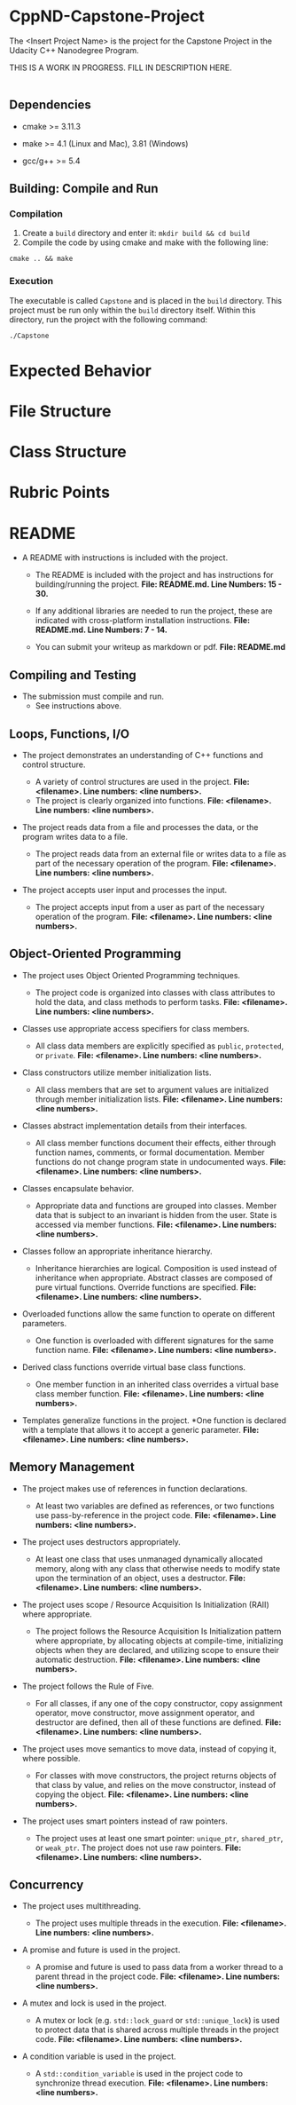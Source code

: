 # CppND-Capstone-Project

The &lt;Insert Project Name&gt; is the project for the Capstone Project in the Udacity C++ Nanodegree Program. <br />

THIS IS A WORK IN PROGRESS. FILL IN DESCRIPTION HERE.<br /><br />

## Dependencies

* cmake >= 3.11.3

* make >= 4.1 (Linux and Mac), 3.81 (Windows)

* gcc/g++ >= 5.4

## Building: Compile and Run

### Compilation

1. Create a `build` directory and enter it: `mkdir build && cd build`
2. Compile the code by using cmake and make with the following line:
```
cmake .. && make
```
### Execution

The executable is called `Capstone` and is placed in the `build` directory. This project must be run only within the `build` directory itself. Within this directory, run the project with the following command:

```
./Capstone
```

# Expected Behavior



# File Structure



# Class Structure



# Rubric Points





# README
* A README with instructions is included with the project.
	* The README is included with the project and has instructions for building/running the project. <strong>File: README.md. Line Numbers: 15 - 30.</strong>
	* If any additional libraries are needed to run the project, these are indicated with cross-platform installation instructions. <strong>File: README.md. Line Numbers: 7 - 14.</strong>

	* You can submit your writeup as markdown or pdf. <strong>File: README.md</strong>
	
## Compiling and Testing
* The submission must compile and run.
	* See instructions above.

## Loops, Functions, I/O
* The project demonstrates an understanding of C++ functions and control structure.
	* A variety of control structures are used in the project. <strong>File: &lt;filename&gt;. Line numbers: &lt;line numbers&gt;.</strong>
	* The project is clearly organized into functions. <strong>File: &lt;filename&gt;. Line numbers: &lt;line numbers&gt;.</strong>

* The project reads data from a file and processes the data, or the program writes data to a file.
	* The project reads data from an external file or writes data to a file as part of the necessary operation of the program. <strong>File: &lt;filename&gt;. Line numbers: &lt;line numbers&gt;.</strong>

* The project accepts user input and processes the input.
	* The project accepts input from a user as part of the necessary operation of the program. <strong>File: &lt;filename&gt;. Line numbers: &lt;line numbers&gt;.</strong>

## Object-Oriented Programming
* The project uses Object Oriented Programming techniques.
	* The project code is organized into classes with class attributes to hold the data, and class methods to perform tasks. <strong>File: &lt;filename&gt;. Line numbers: &lt;line numbers&gt;.</strong>

* Classes use appropriate access specifiers for class members.
	* All class data members are explicitly specified as `public`, `protected`, or `private`. <strong>File: &lt;filename&gt;. Line numbers: &lt;line numbers&gt;.</strong>

* Class constructors utilize member initialization lists.
	* All class members that are set to argument values are initialized through member initialization lists. <strong>File: &lt;filename&gt;. Line numbers: &lt;line numbers&gt;.</strong>

* Classes abstract implementation details from their interfaces.
	* All class member functions document their effects, either through function names, comments, or formal documentation. Member functions do not change program state in undocumented ways. <strong>File: &lt;filename&gt;. Line numbers: &lt;line numbers&gt;.</strong>

* Classes encapsulate behavior.
	* Appropriate data and functions are grouped into classes. Member data that is subject to an invariant is hidden from the user. State is accessed via member functions. <strong>File: &lt;filename&gt;. Line numbers: &lt;line numbers&gt;.</strong>

* Classes follow an appropriate inheritance hierarchy.
	* Inheritance hierarchies are logical. Composition is used instead of inheritance when appropriate. Abstract classes are composed of pure virtual functions. Override functions are specified. <strong>File: &lt;filename&gt;. Line numbers: &lt;line numbers&gt;.</strong>

* Overloaded functions allow the same function to operate on different parameters.
	* One function is overloaded with different signatures for the same function name. <strong>File: &lt;filename&gt;. Line numbers: &lt;line numbers&gt;.</strong>

* Derived class functions override virtual base class functions.
	* One member function in an inherited class overrides a virtual base class member function. <strong>File: &lt;filename&gt;. Line numbers: &lt;line numbers&gt;.</strong>

* Templates generalize functions in the project.
	*One function is declared with a template that allows it to accept a generic parameter. <strong>File: &lt;filename&gt;. Line numbers: &lt;line numbers&gt;.</strong>

## Memory Management
* The project makes use of references in function declarations.
	* At least two variables are defined as references, or two functions use pass-by-reference in the project code. <strong>File: &lt;filename&gt;. Line numbers: &lt;line numbers&gt;.</strong>
* The project uses destructors appropriately.
	* At least one class that uses unmanaged dynamically allocated memory, along with any class that otherwise needs to modify state upon the termination of an object, uses a destructor. <strong>File: &lt;filename&gt;. Line numbers: &lt;line numbers&gt;.</strong>
* The project uses scope / Resource Acquisition Is Initialization (RAII) where appropriate.
	* The project follows the Resource Acquisition Is Initialization pattern where appropriate, by allocating objects at compile-time, initializing objects when they are declared, and utilizing scope to ensure their automatic destruction. <strong>File: &lt;filename&gt;. Line numbers: &lt;line numbers&gt;.</strong>
* The project follows the Rule of Five.
	* For all classes, if any one of the copy constructor, copy assignment operator, move constructor, move assignment operator, and destructor are defined, then all of these functions are defined. <strong>File: &lt;filename&gt;. Line numbers: &lt;line numbers&gt;.</strong>
* The project uses move semantics to move data, instead of copying it, where possible.
	* For classes with move constructors, the project returns objects of that class by value, and relies on the move constructor, instead of copying the object. <strong>File: &lt;filename&gt;. Line numbers: &lt;line numbers&gt;.</strong>

* The project uses smart pointers instead of raw pointers.
	* The project uses at least one smart pointer: `unique_ptr`, `shared_ptr`, or `weak_ptr`. The project does not use raw pointers. <strong>File: &lt;filename&gt;. Line numbers: &lt;line numbers&gt;.</strong>

## Concurrency
* The project uses multithreading.
	* The project uses multiple threads in the execution. <strong>File: &lt;filename&gt;. Line numbers: &lt;line numbers&gt;.</strong>

* A promise and future is used in the project.
	* A promise and future is used to pass data from a worker thread to a parent thread in the project code. <strong>File: &lt;filename&gt;. Line numbers: &lt;line numbers&gt;.</strong>

* A mutex and lock is used in the project.
	* A mutex or lock (e.g. `std::lock_guard` or `std::unique_lock`) is used to protect data that is shared across multiple threads in the project code. <strong>File: &lt;filename&gt;. Line numbers: &lt;line numbers&gt;.</strong>
* A condition variable is used in the project.
	* A `std::condition_variable` is used in the project code to synchronize thread execution. <strong>File: &lt;filename&gt;. Line numbers: &lt;line numbers&gt;.</strong>
